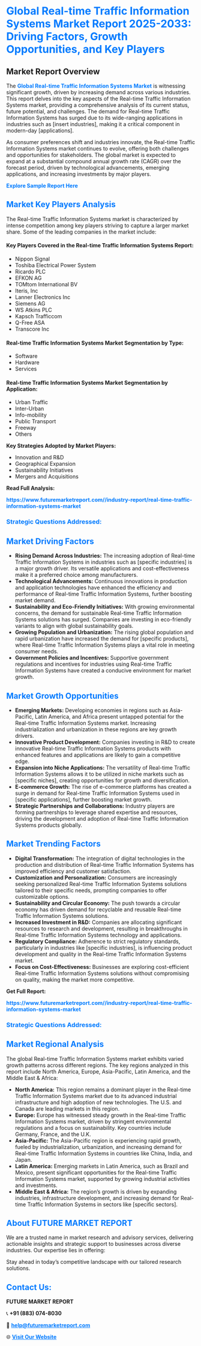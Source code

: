 <h1 style="color: #007BFF;">Global Real-time Traffic Information Systems Market Report 2025-2033: Driving Factors, Growth Opportunities, and Key Players</h1>

<section id="overview">
<h2>Market Report Overview</h2>
<p>The <a href="https://www.futuremarketreport.com//industry-report/real-time-traffic-information-systems-market" style="color: #007BFF; text-decoration: none;"><strong>Global Real-time Traffic Information Systems Market</strong></a> is witnessing significant growth, driven by increasing demand across various industries. This report delves into the key aspects of the Real-time Traffic Information Systems market, providing a comprehensive analysis of its current status, future potential, and challenges. The demand for Real-time Traffic Information Systems has surged due to its wide-ranging applications in industries such as [insert industries], making it a critical component in modern-day [applications].</p>
<p>As consumer preferences shift and industries innovate, the Real-time Traffic Information Systems market continues to evolve, offering both challenges and opportunities for stakeholders. The global market is expected to expand at a substantial compound annual growth rate (CAGR) over the forecast period, driven by technological advancements, emerging applications, and increasing investments by major players.</p>
</section>

<section id="overview">
<p><a href="https://www.futuremarketreport.com//request-sample/reportId=59312" style="color: #007BFF; text-decoration: none;"><strong>Explore Sample Report Here</strong></a></p>
</section>

<section id="key-players">
<h2 style="color: #007BFF;">Market Key Players Analysis</h2>
<p>The Real-time Traffic Information Systems market is characterized by intense competition among key players striving to capture a larger market share. Some of the leading companies in the market include:</p>
<h4>Key Players Covered in the Real-time Traffic Information Systems Report:</h4>
<ul><li>Nippon Signal</li><li>Toshiba Electrical Power System</li><li>Ricardo PLC</li><li>EFKON AG</li><li>TOMtom International BV</li><li>Iteris, Inc</li><li>Lanner Electronics Inc</li><li>Siemens AG</li><li>WS Atkins PLC</li><li>Kapsch Trafficcom</li><li>Q-Free ASA</li><li>Transcore Inc</li></ul>
<h4>Real-time Traffic Information Systems Market Segmentation by Type:</h4>
<ul><li>Software</li><li>Hardware</li><li>Services</li></ul>

<h4>Real-time Traffic Information Systems Market Segmentation by Application:</h4>
<ul><li>Urban Traffic</li><li>Inter-Urban</li><li>Info-mobility</li><li>Public Transport</li><li>Freeway</li><li>Others</li></ul>
<p><strong>Key Strategies Adopted by Market Players:</strong></p>
<ul>
<li>Innovation and R&D</li>
<li>Geographical Expansion</li>
<li>Sustainability Initiatives</li>
<li>Mergers and Acquisitions</li>
</ul>
</section>

<section>
<p><strong>Read Full Analysis: </strong></p><a href="https://www.futuremarketreport.com//industry-report/real-time-traffic-information-systems-market" style="color: #007BFF; text-decoration: none;"><strong>https://www.futuremarketreport.com//industry-report/real-time-traffic-information-systems-market</strong></a>
<h3 style="color: #007BFF;">Strategic Questions Addressed:</h3>
</section>

<section id="driving-factors">
<h2 style="color: #007BFF;">Market Driving Factors</h2>
<ul>
<li><strong>Rising Demand Across Industries:</strong> The increasing adoption of Real-time Traffic Information Systems in industries such as [specific industries] is a major growth driver. Its versatile applications and cost-effectiveness make it a preferred choice among manufacturers.</li>
<li><strong>Technological Advancements:</strong> Continuous innovations in production and application technologies have enhanced the efficiency and performance of Real-time Traffic Information Systems, further boosting market demand.</li>
<li><strong>Sustainability and Eco-Friendly Initiatives:</strong> With growing environmental concerns, the demand for sustainable Real-time Traffic Information Systems solutions has surged. Companies are investing in eco-friendly variants to align with global sustainability goals.</li>
<li><strong>Growing Population and Urbanization:</strong> The rising global population and rapid urbanization have increased the demand for [specific products], where Real-time Traffic Information Systems plays a vital role in meeting consumer needs.</li>
<li><strong>Government Policies and Incentives:</strong> Supportive government regulations and incentives for industries using Real-time Traffic Information Systems have created a conducive environment for market growth.</li>
</ul>
</section>

<section id="growth-opportunities">
<h2 style="color: #007BFF;">Market Growth Opportunities</h2>
<ul>
<li><strong>Emerging Markets:</strong> Developing economies in regions such as Asia-Pacific, Latin America, and Africa present untapped potential for the Real-time Traffic Information Systems market. Increasing industrialization and urbanization in these regions are key growth drivers.</li>
<li><strong>Innovative Product Development:</strong> Companies investing in R&D to create innovative Real-time Traffic Information Systems products with enhanced features and applications are likely to gain a competitive edge.</li>
<li><strong>Expansion into Niche Applications:</strong> The versatility of Real-time Traffic Information Systems allows it to be utilized in niche markets such as [specific niches], creating opportunities for growth and diversification.</li>
<li><strong>E-commerce Growth:</strong> The rise of e-commerce platforms has created a surge in demand for Real-time Traffic Information Systems used in [specific applications], further boosting market growth.</li>
<li><strong>Strategic Partnerships and Collaborations:</strong> Industry players are forming partnerships to leverage shared expertise and resources, driving the development and adoption of Real-time Traffic Information Systems products globally.</li>
</ul>
</section>

<section id="trending-factors">
<h2 style="color: #007BFF;">Market Trending Factors</h2>
<ul>
<li><strong>Digital Transformation:</strong> The integration of digital technologies in the production and distribution of Real-time Traffic Information Systems has improved efficiency and customer satisfaction.</li>
<li><strong>Customization and Personalization:</strong> Consumers are increasingly seeking personalized Real-time Traffic Information Systems solutions tailored to their specific needs, prompting companies to offer customizable options.</li>
<li><strong>Sustainability and Circular Economy:</strong> The push towards a circular economy has driven demand for recyclable and reusable Real-time Traffic Information Systems solutions.</li>
<li><strong>Increased Investment in R&D:</strong> Companies are allocating significant resources to research and development, resulting in breakthroughs in Real-time Traffic Information Systems technology and applications.</li>
<li><strong>Regulatory Compliance:</strong> Adherence to strict regulatory standards, particularly in industries like [specific industries], is influencing product development and quality in the Real-time Traffic Information Systems market.</li>
<li><strong>Focus on Cost-Effectiveness:</strong> Businesses are exploring cost-efficient Real-time Traffic Information Systems solutions without compromising on quality, making the market more competitive.</li>
</ul>
</section>

<section>
<p><strong>Get Full Report: </strong></p><a href="https://www.futuremarketreport.com//industry-report/real-time-traffic-information-systems-market" style="color: #007BFF; text-decoration: none;"><strong>https://www.futuremarketreport.com//industry-report/real-time-traffic-information-systems-market</strong></a>
<h3 style="color: #007BFF;">Strategic Questions Addressed:</h3>
</section>


<section id="regional-analysis">
<h2 style="color: #007BFF;">Market Regional Analysis</h2>
<p>The global Real-time Traffic Information Systems market exhibits varied growth patterns across different regions. The key regions analyzed in this report include North America, Europe, Asia-Pacific, Latin America, and the Middle East & Africa:</p>
<ul>
<li><strong>North America:</strong> This region remains a dominant player in the Real-time Traffic Information Systems market due to its advanced industrial infrastructure and high adoption of new technologies. The U.S. and Canada are leading markets in this region.</li>
<li><strong>Europe:</strong> Europe has witnessed steady growth in the Real-time Traffic Information Systems market, driven by stringent environmental regulations and a focus on sustainability. Key countries include Germany, France, and the U.K.</li>
<li><strong>Asia-Pacific:</strong> The Asia-Pacific region is experiencing rapid growth, fueled by industrialization, urbanization, and increasing demand for Real-time Traffic Information Systems in countries like China, India, and Japan.</li>
<li><strong>Latin America:</strong> Emerging markets in Latin America, such as Brazil and Mexico, present significant opportunities for the Real-time Traffic Information Systems market, supported by growing industrial activities and investments.</li>
<li><strong>Middle East & Africa:</strong> The region’s growth is driven by expanding industries, infrastructure development, and increasing demand for Real-time Traffic Information Systems in sectors like [specific sectors].</li>
</ul>
</section>

<footer>
<h2 style="color: #007BFF;">About FUTURE MARKET REPORT</h2>
<p>We are a trusted name in market research and advisory services, delivering actionable insights and strategic support to businesses across diverse industries. Our expertise lies in offering:</p>

<p>Stay ahead in today’s competitive landscape with our tailored research solutions.</p>

<h2 style="color: #007BFF;">Contact Us:</h2>
<p><strong>FUTURE MARKET REPORT</strong></p>
<p>📞 <strong>+91 (883) 074-8030</strong></p>
<p>📧 <strong><a href="mailto:help@futuremarketreport.com" style="color: #007BFF;">help@futuremarketreport.com</a></strong></p>
<p>🌐 <strong><a href="https://www.futuremarketreport.com/" style="color: #007BFF;">Visit Our Website</a></strong></p>
</footer>